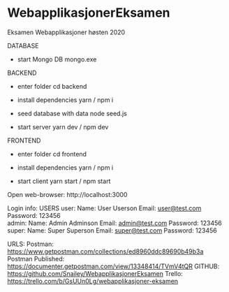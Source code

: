 # WebapplikasjonerEksamen

Eksamen Webapplikasjoner høsten 2020

DATABASE

- start Mongo DB
  mongo.exe

BACKEND

- enter folder
  cd backend

- install dependencies
  yarn / npm i

- seed database with data
  node seed.js

- start server
  yarn dev / npm dev

FRONTEND

- enter folder
  cd frontend

- install dependencies
  yarn / npm i

- start client
  yarn start / npm start

Open web-browser: http://localhost:3000

Login info:
USERS
user:
Name: User Userson
Email: user@test.com
Password: 123456  
 admin:
Name: Admin Adminson
Email: admin@test.com
Password: 123456  
 super:
Name: Super Superson
Email: super@test.com
Password: 123456

URLS:
Postman: https://www.getpostman.com/collections/ed8960ddc89690b49b3a
Postman Published: https://documenter.getpostman.com/view/13348414/TVmV4tQR
GITHUB: https://github.com/Snailey/WebapplikasjonerEksamen
Trello: https://trello.com/b/GsUUn0Lg/webapplikasjoner-eksamen
